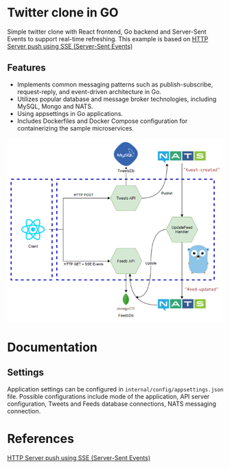 # Twitter clone in GO

Simple twitter clone with React frontend, Go backend and Server-Sent Events to support real-time refreshing. This example is based on [HTTP Server push using SSE (Server-Sent Events)](https://github.com/ThreeDotsLabs/watermill/tree/master/_examples/real-world-examples/server-sent-events)

## Features

* Implements common messaging patterns such as publish-subscribe, request-reply, and event-driven architecture in Go.
* Utilizes popular database and  message broker technologies, including MySQL, Mongo and NATS.
* Using appsettings in Go applications.
* Includes Dockerfiles and Docker Compose configuration for containerizing the sample microservices.

![Alt text](docs/architecture.png?raw=true "Application architecture")

# Documentation

## Settings
Application settings can be configured in `internal/config/appsettings.json` file. Possible configurations include mode of the application, API server configuration, Tweets and Feeds database connections, NATS messaging connection.

# References
[HTTP Server push using SSE (Server-Sent Events)](https://github.com/ThreeDotsLabs/watermill/tree/master/_examples/real-world-examples/server-sent-events)